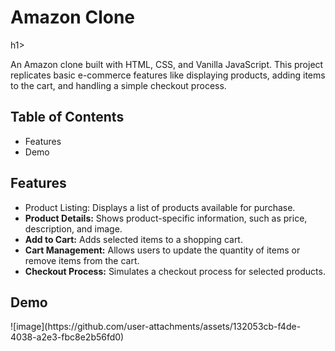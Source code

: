 <h1>Amazon Clone</h1>h1>
<p>An Amazon clone built with HTML, CSS, and Vanilla JavaScript. This project replicates basic e-commerce features like displaying products, adding items to the cart, and handling a simple checkout process.</p>

<h2>Table of Contents</h2>
<ul>
  <li>Features</li>
  <li>Demo</li>
</ul>

<h2>Features</h2>
<ul>
  <li><strong></strong>Product Listing:</strong> Displays a list of products available for purchase.</li>
  <li><strong>Product Details:</strong> Shows product-specific information, such as price, description, and image.</li>
  <li><strong>Add to Cart:</strong> Adds selected items to a shopping cart.</li>
  <li><strong>Cart Management:</strong> Allows users to update the quantity of items or remove items from the cart.</li>
  <li><strong>Checkout Process:</strong> Simulates a checkout process for selected products.</li>
</ul>

<h2>Demo</h2>
![image](https://github.com/user-attachments/assets/132053cb-f4de-4038-a2e3-fbc8e2b56fd0)
